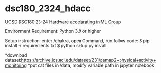 # dsc180_2324_hdacc
UCSD DSC180 23-24 Hardware accelarating in ML Group


Environment Requirement: Python 3.9 or higher

Setup instruction:
enter /chakra, open Command, run follow code:
$ pip install -r requirements.txt
$ python setup.py install



*download dataset:https://archive.ics.uci.edu/dataset/231/pamap2+physical+activity+monitoring
*put dat files in /data, modify variable path in jupyter notebook
